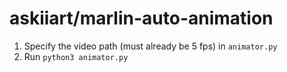 # askiiart/marlin-auto-animation

1. Specify the video path (must already be 5 fps) in `animator.py`
2. Run `python3 animator.py`
